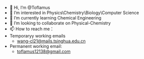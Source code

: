 - 👋 Hi, I’m @Toflamus
- 👀 I’m interested in Physics\Chemistry\Biology\Computer Science
- 🌱 I’m currently learning Chemical Engineering
- 💞️ I’m looking to collaborate on Physical-Chemistry
- 📫 How to reach me：
- Temporaryy working emails
  * wang-cl21@mails.tsinghua.edu.cn
- Permanent working email:
  * toflamus12138@gmail.com
<!---
Toflamus/Toflamus is a ✨ special ✨ repository because its `README.md` (this file) appears on your GitHub profile.
You can click the Preview link to take a look at your changes.
--->
